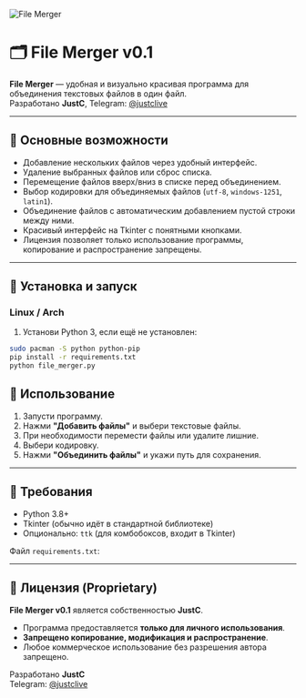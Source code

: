 <!-- Вставь своё изображение программы сюда -->
![File Merger](https://i.ibb.co/qL4CmRDM/image.png)

# 🗂 File Merger v0.1

**File Merger** — удобная и визуально красивая программа для объединения текстовых файлов в один файл.  
Разработано **JustC**, Telegram: [@justclive](https://t.me/justclive)

---

## 🔹 Основные возможности

- Добавление нескольких файлов через удобный интерфейс.
- Удаление выбранных файлов или сброс списка.
- Перемещение файлов вверх/вниз в списке перед объединением.
- Выбор кодировки для объединяемых файлов (`utf-8`, `windows-1251`, `latin1`).
- Объединение файлов с автоматическим добавлением пустой строки между ними.
- Красивый интерфейс на Tkinter с понятными кнопками.
- Лицензия позволяет только использование программы, копирование и распространение запрещены.

---

## 🔹 Установка и запуск

### Linux / Arch
1. Установи Python 3, если ещё не установлен:
```bash
sudo pacman -S python python-pip
pip install -r requirements.txt
python file_merger.py
```

## 🔹 Использование

1. Запусти программу.
2. Нажми **"Добавить файлы"** и выбери текстовые файлы.
3. При необходимости перемести файлы или удалите лишние.
4. Выбери кодировку.
5. Нажми **"Объединить файлы"** и укажи путь для сохранения.

---

## 🔹 Требования

- Python 3.8+
- Tkinter (обычно идёт в стандартной библиотеке)
- Опционально: `ttk` (для комбобоксов, входит в Tkinter)

Файл `requirements.txt`:


---

## 🔹 Лицензия (Proprietary)

**File Merger v0.1** является собственностью **JustC**.  

- Программа предоставляется **только для личного использования**.  
- **Запрещено копирование, модификация и распространение**.  
- Любое коммерческое использование без разрешения автора запрещено.

Разработано **JustC**  
Telegram: [@justclive](https://t.me/justclive)
